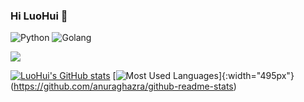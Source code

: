 ### Hi LuoHui 👋

![Python](https://img.shields.io/badge/-Python-3776AB?logo=python&logoColor=white)
![Golang](https://img.shields.io/badge/-Golang-00ADD8?logo=go&logoColor=white)

![](https://komarev.com/ghpvc/?username=luohu1)

<!-- Github Stats -->

[![LuoHui's GitHub stats](https://github-readme-stats.vercel.app/api?username=luohu1&show_icons=true&theme=onedark&bg_color=30,e96443,904e95&title_color=fff&text_color=fff)](https://github.com/anuraghazra/github-readme-stats)
[![Most Used Languages](https://github-readme-stats.vercel.app/api/top-langs/?username=luohu1&theme=onedark&bg_color=30,e96443,904e95&title_color=fff&text_color=fff&layout=compact&langs_count=10&include_all_commits=true&card_width=495)]{:width="495px"}(https://github.com/anuraghazra/github-readme-stats)
